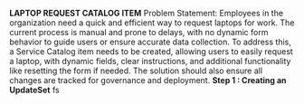 ******LAPTOP REQUEST CATALOG ITEM******
Problem Statement:
Employees in the organization need a quick and efficient way to request laptops for work. The current process is manual and prone to delays, with no dynamic form behavior to guide users or ensure accurate data collection. To address this, a Service Catalog item needs to be created, allowing users to easily request a laptop, with dynamic fields, clear instructions, and additional functionality like resetting the form if needed. The solution should also ensure all changes are tracked for governance and deployment.
**Step 1 : Creating an UpdateSet**
fs
